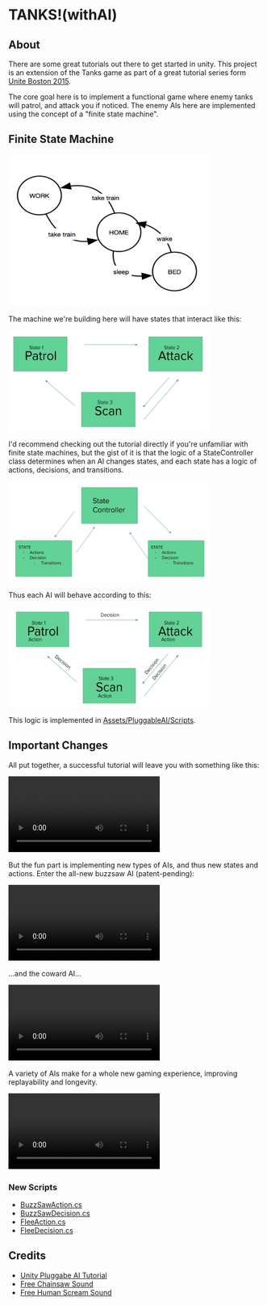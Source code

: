 # TANKS!(withAI)

## About
There are some great tutorials out there to get started in unity. This project is an extension of the Tanks game as part of a great tutorial series form [Unite Boston 2015](https://learn.unity.com/project/tanks-tutorial).

The core goal here is to implement a functional game where enemy tanks will patrol, and attack you if noticed. The enemy AIs here are implemented using the concept of a "finite state machine".

## Finite State Machine

<img src="https://github.com/hrand1005/unity-projects/blob/main/TANKS!(withAI)/media/Capture.JPG" alt="finite state machine" width="400" height="300"/>

The machine we're building here will have states that interact like this:

<img src="https://github.com/hrand1005/unity-projects/blob/main/TANKS!(withAI)/media/finite_states_applied.JPG" alt="finite states applied" width="400" height="200"/>

I'd recommend checking out the tutorial directly if you're unfamiliar with finite state machines, but the gist of it is that the logic of a StateController class determines when an AI changes states, and each state has a logic of actions, decisions, and transitions.

<img src="https://github.com/hrand1005/unity-projects/blob/main/TANKS!(withAI)/media/state_controller.JPG" alt="state controller" width="400" height="200"/>

Thus each AI will behave according to this:

<img src="https://github.com/hrand1005/unity-projects/blob/main/TANKS!(withAI)/media/finite_states_applied_with_details.JPG" alt="finite states applied with details" width="400" height="200"/>

This logic is implemented in [Assets/PluggableAI/Scripts](https://github.com/hrand1005/unity-projects/tree/main/TANKS!(withAI)/Assets/PluggableAI/Scripts).

## Important Changes
All put together, a successful tutorial will leave you with something like this:

![ChaserAI](https://github.com/hrand1005/unity-projects/blob/main/TANKS!(withAI)/media/ChaserAI.mp4)

But the fun part is implementing new types of AIs, and thus new states and actions. Enter the all-new buzzsaw AI (patent-pending):

![BuzzSawBlasterAI](https://github.com/hrand1005/unity-projects/blob/main/TANKS!(withAI)/media/Buzzsaw%20Blaster.mp4)

...and the coward AI...

![CowardAI](https://github.com/hrand1005/unity-projects/blob/main/TANKS!(withAI)/media/Coward%20Full%20Gameplay.mp4)

A variety of AIs make for a whole new gaming experience, improving replayability and longevity.

![FullGame](https://github.com/hrand1005/unity-projects/blob/main/TANKS!(withAI)/media/Victory.mp4)

### New Scripts

* [BuzzSawAction.cs](https://github.com/hrand1005/unity-projects/blob/main/TANKS!(withAI)/Assets/PluggableAI/Scripts/BuzzsawAction.cs)
* [BuzzSawDecision.cs](https://github.com/hrand1005/unity-projects/blob/main/TANKS!(withAI)/Assets/PluggableAI/Scripts/BuzzsawDecision.cs)
* [FleeAction.cs](https://github.com/hrand1005/unity-projects/blob/main/TANKS!(withAI)/Assets/PluggableAI/Scripts/FleeAction.cs)
* [FleeDecision.cs](https://github.com/hrand1005/unity-projects/blob/main/TANKS!(withAI)/Assets/PluggableAI/Scripts/FleeDecision.cs)

## Credits

* [Unity Pluggabe AI Tutorial](https://unity3d.com/learn/tutorials/topics/navigation/finite-state-ai-delegate-pattern)
* [Free Chainsaw Sound](https://www.freesoundeffects.com/free-sounds/chainsaw-10078/)
* [Free Human Scream Sound](https://www.freesoundeffects.com/free-sounds/screams-10094/)


